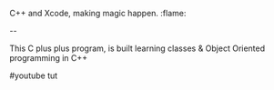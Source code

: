 C++ and Xcode, making magic happen. :flame:

--



This C plus plus program, is built learning classes & Object Oriented programming in C++

#youtube tut
